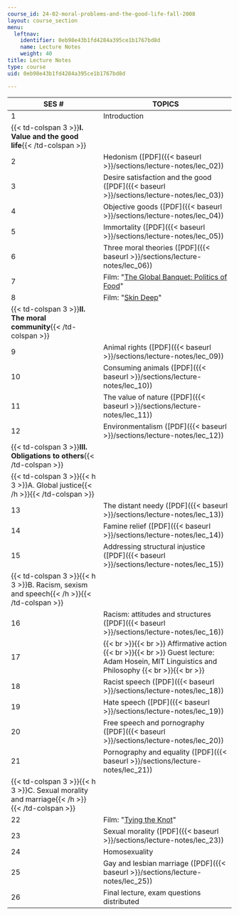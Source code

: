 ```yaml
---
course_id: 24-02-moral-problems-and-the-good-life-fall-2008
layout: course_section
menu:
  leftnav:
    identifier: 0eb98e43b1fd4284a395ce1b1767bd8d
    name: Lecture Notes
    weight: 40
title: Lecture Notes
type: course
uid: 0eb98e43b1fd4284a395ce1b1767bd8d

---
```


| SES # | TOPICS |
| --- | --- |
| 1 | Introduction |
| {{< td-colspan 3 >}}**I. Value and the good life**{{< /td-colspan >}} |||
| 2 | Hedonism ([PDF]({{< baseurl >}}/sections/lecture-notes/lec_02)) |
| 3 | Desire satisfaction and the good ([PDF]({{< baseurl >}}/sections/lecture-notes/lec_03)) |
| 4 | Objective goods ([PDF]({{< baseurl >}}/sections/lecture-notes/lec_04)) |
| 5 | Immortality ([PDF]({{< baseurl >}}/sections/lecture-notes/lec_05)) |
| 6 | Three moral theories ([PDF]({{< baseurl >}}/sections/lecture-notes/lec_06)) |
| 7 | Film: "[The Global Banquet: Politics of Food](http://www.films.com/ecTitleDetail.aspx?TitleID=96356)" |
| 8 | Film: "[Skin Deep](http://www.irisfilms.org/films/skin-deep/)" |
| {{< td-colspan 3 >}}**II. The moral community**{{< /td-colspan >}} |||
| 9 | Animal rights ([PDF]({{< baseurl >}}/sections/lecture-notes/lec_09)) |
| 10 | Consuming animals ([PDF]({{< baseurl >}}/sections/lecture-notes/lec_10)) |
| 11 | The value of nature ([PDF]({{< baseurl >}}/sections/lecture-notes/lec_11)) |
| 12 | Environmentalism ([PDF]({{< baseurl >}}/sections/lecture-notes/lec_12)) |
| {{< td-colspan 3 >}}**III. Obligations to others**{{< /td-colspan >}} |||
| {{< td-colspan 3 >}}{{< h 3 >}}A. Global justice{{< /h >}}{{< /td-colspan >}} |||
| 13 | The distant needy ([PDF]({{< baseurl >}}/sections/lecture-notes/lec_13)) |
| 14 | Famine relief ([PDF]({{< baseurl >}}/sections/lecture-notes/lec_14)) |
| 15 | Addressing structural injustice ([PDF]({{< baseurl >}}/sections/lecture-notes/lec_15)) |
| {{< td-colspan 3 >}}{{< h 3 >}}B. Racism, sexism and speech{{< /h >}}{{< /td-colspan >}} |||
| 16 | Racism: attitudes and structures ([PDF]({{< baseurl >}}/sections/lecture-notes/lec_16)) |
| 17 |  {{< br >}}{{< br >}} Affirmative action {{< br >}}{{< br >}} Guest lecture: Adam Hosein, MIT Linguistics and Philosophy {{< br >}}{{< br >}}  |
| 18 | Racist speech ([PDF]({{< baseurl >}}/sections/lecture-notes/lec_18)) |
| 19 | Hate speech ([PDF]({{< baseurl >}}/sections/lecture-notes/lec_19)) |
| 20 | Free speech and pornography ([PDF]({{< baseurl >}}/sections/lecture-notes/lec_20)) |
| 21 | Pornography and equality ([PDF]({{< baseurl >}}/sections/lecture-notes/lec_21)) |
| {{< td-colspan 3 >}}{{< h 3 >}}C. Sexual morality and marriage{{< /h >}}{{< /td-colspan >}} |||
| 22 | Film: "[Tying the Knot](http://www.1049films.com/)" |
| 23 | Sexual morality ([PDF]({{< baseurl >}}/sections/lecture-notes/lec_23)) |
| 24 | Homosexuality |
| 25 | Gay and lesbian marriage ([PDF]({{< baseurl >}}/sections/lecture-notes/lec_25)) |
| 26 | Final lecture, exam questions distributed